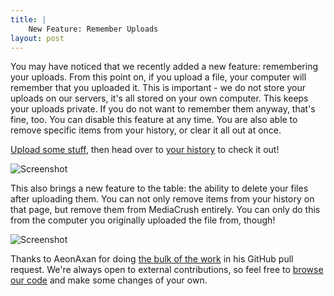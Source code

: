 ```yaml
---
title: |
    New Feature: Remember Uploads
layout: post
---
```


You may have noticed that we recently added a new feature: remembering your uploads. From this point on, if you upload a
file, your computer will remember that you uploaded it. This is important - we do not store your uploads on our servers,
it's all stored on your own computer. This keeps your uploads private. If you do not want to remember them anyway, that's
fine, too. You can disable this feature at any time. You are also able to remove specific items from your history, or
clear it all out at once.

[Upload some stuff](https://mediacru.sh), then head over to [your history](https://mediacru.sh/mine) to check it out!

<img src="https://mediacru.sh/ZcivYrsO8Hth.png" alt="Screenshot" />

This also brings a new feature to the table: the ability to delete your files after uploading them. You can not only
remove items from your history on that page, but remove them from MediaCrush entirely. You can only do this from the
computer you originally uploaded the file from, though!

<img src="https://mediacru.sh/fib7APCCUh-8.png" alt="Screenshot" />

Thanks to AeonAxan for doing [the bulk of the work](https://github.com/MediaCrush/MediaCrush/pull/122) in his GitHub pull
request. We're always open to external contributions, so feel free to
[browse our code](https://github.com/MediaCrush/MediaCrush) and make some changes of your own.
